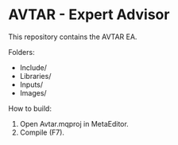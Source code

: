 ﻿# AVTAR - Expert Advisor

This repository contains the AVTAR EA.

Folders:
- Include/
- Libraries/
- Inputs/
- Images/

How to build:
1. Open Avtar.mqproj in MetaEditor.
2. Compile (F7).
